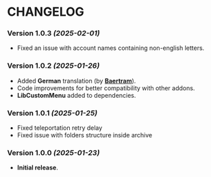 # CHANGELOG

### Version 1.0.3 *(2025-02-01)*
* Fixed an issue with account names containing non-english letters.

### Version 1.0.2 *(2025-01-26)*
* Added **German** translation (by **[Baertram](https://www.esoui.com/forums/member.php?u=2028)**).
* Code improvements for better compatibility with other addons.
* **LibCustomMenu** added to dependencies.

### Version 1.0.1 *(2025-01-25)*
* Fixed teleportation retry delay
* Fixed issue with folders structure inside archive

### Version 1.0.0 *(2025-01-23)*
* **Initial release**.
